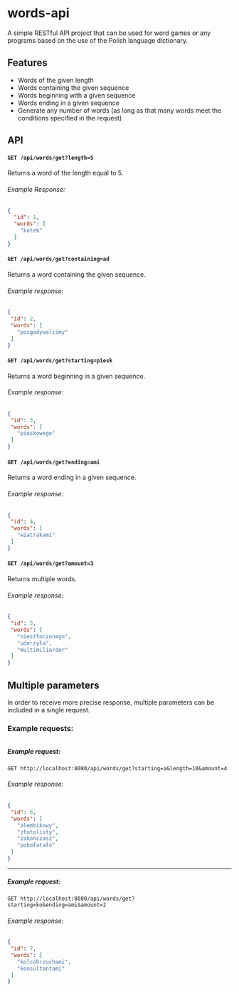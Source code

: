 # words-api
A simple RESTful API project that can be used for word games or any programs based on the use of the Polish language dictionary.
## Features

- Words of the given length
- Words containing the given sequence
- Words beginning with a given sequence
- Words ending in a given sequence
- Generate any number of words (as long as that many words meet the conditions specified in the request)

## API
#### `GET /api/words/get?length=5`
Returns a word of the length equal to 5.

###### Example Response:
```json
{
  "id": 1,
  "words": [
    "kotek"
  ]
}
```
#### `GET /api/words/get?containing=ad`
Returns a word containing the given sequence.

###### Example response:
 ```json
{
  "id": 2,
  "words": [
    "pozgadywaliśmy"
  ]
}
 ```
#### `GET /api/words/get?starting=piesk`
Returns a word beginning in a given sequence.

###### Example response:
 ```json
{
  "id": 3,
  "words": [
    "pieskowego"
  ]
}
 ```
#### `GET /api/words/get?ending=ami`
Returns a word ending in a given sequence.

###### Example response:
 ```json
{
  "id": 4,
  "words": [
    "wiatrakami"
  ]
}
 ```
#### `GET /api/words/get?amount=3`
Returns multiple words.

###### Example response:
 ```json
{
  "id": 5,
  "words": [
    "niestłoczonego",
    "uderzyła",
    "multimiliarder"
  ]
}
 ```

## Multiple parameters
In order to receive more precise response, multiple parameters can be included in a single request.

### Example requests:
###### 
##### Example request:
```
GET http://localhost:8080/api/words/get?starting=a&length=10&amount=4
```
###### Example response:
 ```json
{
  "id": 6,
  "words": [
    "alembikowy",
    "złotolisty",
    "zakończasz",
    "pokołatało"
  ]
}
```
---
##### Example request:
```
GET http://localhost:8080/api/words/get?starting=ko&ending=ami&amount=2
```
###### Example response:
 ```json
{
  "id": 7,
  "words": [
    "kolcobrzuchami",
    "konsultantami"
  ]
}
 ```